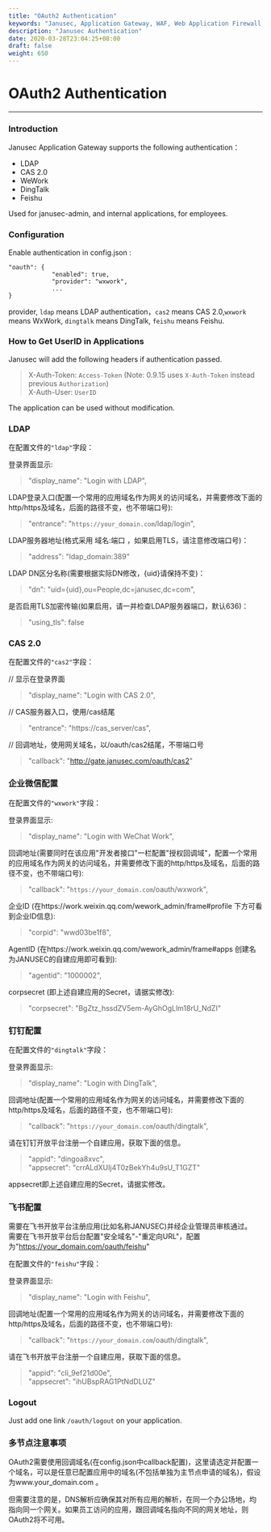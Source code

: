 ```yaml
---
title: "OAuth2 Authentication"
keywords: "Janusec, Application Gateway, WAF, Web Application Firewall, Web应用防火墙, OAuth2"
description: "Janusec Authentication"
date: 2020-03-28T23:04:25+08:00
draft: false
weight: 650
---
```


# OAuth2 Authentication      
----  

### Introduction  

Janusec Application Gateway supports the following authentication：  

* LDAP  
* CAS 2.0  
* WeWork  
* DingTalk  
* Feishu   

Used for janusec-admin, and internal applications, for employees.  

### Configuration  

Enable authentication in config.json :   

```
"oauth": {
            "enabled": true,
            "provider": "wxwork",
            ...
}
```

provider, `ldap` means LDAP authentication，`cas2` means CAS 2.0,`wxwork` means WxWork, `dingtalk` means DingTalk, `feishu` means Feishu.    

### How to Get UserID in Applications    

Janusec will add the following headers if authentication passed.     

> X-Auth-Token: `Access-Token`  (Note: 0.9.15 uses `X-Auth-Token` instead previous `Authorization`)     
> X-Auth-User: `UserID`  

The application can be used without modification.   

### LDAP  

在配置文件的`"ldap"`字段：  

登录界面显示:  

> "display_name": "Login with LDAP",   

LDAP登录入口(配置一个常用的应用域名作为网关的访问域名，并需要修改下面的http/https及域名，后面的路径不变，也不带端口号):  

> "entrance": "`https://your_domain.com`/ldap/login",  


LDAP服务器地址(格式采用 域名:端口 ，如果启用TLS，请注意修改端口号)：  

> "address": "ldap_domain:389"  

LDAP DN区分名称(需要根据实际DN修改，{uid}请保持不变)：  

> "dn": "uid={uid},ou=People,dc=janusec,dc=com",

是否启用TLS加密传输(如果启用，请一并检查LDAP服务器端口，默认636)：  

> "using_tls": false   


### CAS 2.0  

在配置文件的`"cas2"`字段：  

// 显示在登录界面
> "display_name": "Login with CAS 2.0",  

// CAS服务器入口，使用/cas结尾   
> "entrance": "https://cas_server/cas",  

// 回调地址，使用网关域名，以/oauth/cas2结尾，不带端口号
> "callback": "http://gate.janusec.com/oauth/cas2"  


### 企业微信配置  

在配置文件的`"wxwork"`字段：  

登录界面显示:  

> "display_name": "Login with WeChat Work",   

回调地址(需要同时在该应用"开发者接口"一栏配置"授权回调域"，配置一个常用的应用域名作为网关的访问域名，并需要修改下面的http/https及域名，后面的路径不变，也不带端口号):  

> "callback": "`https://your_domain.com`/oauth/wxwork",  
 

企业ID (在https://work.weixin.qq.com/wework_admin/frame#profile 下方可看到企业ID信息):  

> "corpid": "wwd03be1f8",  

AgentID (在https://work.weixin.qq.com/wework_admin/frame#apps 创建名为JANUSEC的自建应用即可看到):  

> "agentid": "1000002",   

corpsecret (即上述自建应用的Secret，请据实修改):  

> "corpsecret": "BgZtz_hssdZV5em-AyGhOgLlm18rU_NdZI"   

### 钉钉配置  

在配置文件的`"dingtalk"`字段：  

登录界面显示:  

> "display_name": "Login with DingTalk",   

回调地址(配置一个常用的应用域名作为网关的访问域名，并需要修改下面的http/https及域名，后面的路径不变，也不带端口号):  

> "callback": "`https://your_domain.com`/oauth/dingtalk",  

请在钉钉开放平台注册一个自建应用，获取下面的信息。

> "appid": "dingoa8xvc",   
> "appsecret": "crrALdXUIj4T0zBekYh4u9sU_T1GZT"   

appsecret即上述自建应用的Secret，请据实修改。    

### 飞书配置  

需要在飞书开放平台注册应用(比如名称JANUSEC)并经企业管理员审核通过。  
需要在飞书开放平台后台配置"安全域名"-"重定向URL"，配置为"https://your_domain.com/oauth/feishu"   

在配置文件的`"feishu"`字段：  

登录界面显示:  

> "display_name": "Login with Feishu",   

回调地址(配置一个常用的应用域名作为网关的访问域名，并需要修改下面的http/https及域名，后面的路径不变，也不带端口号):  

> "callback": "`https://your_domain.com`/oauth/dingtalk",  

请在飞书开放平台注册一个自建应用，获取下面的信息。

> "appid": "cli_9ef21d00e",  
> "appsecret": "ihUBspRAG1PtNdDLUZ"     


### Logout   

Just add one link `/oauth/logout` on your application.    


### 多节点注意事项  

OAuth2需要使用回调域名(在config.json中callback配置)，这里请选定并配置一个域名，可以是任意已配置应用中的域名(不包括单独为主节点申请的域名)，假设为www.your_domain.com 。  

但需要注意的是，DNS解析应确保其对所有应用的解析，在同一个办公场地，均指向同一个网关。如果员工访问的应用，跟回调域名指向不同的网关地址，则OAuth2将不可用。  



